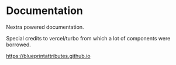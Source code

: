 # Documentation

Nextra powered documentation.

Special credits to vercel/turbo from which a lot of components were borrowed.

https://blueprintattributes.github.io
